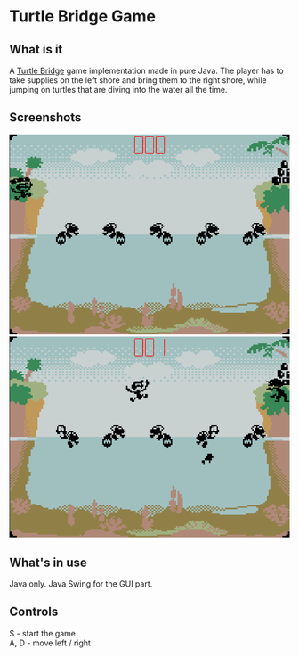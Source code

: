 # Turtle Bridge Game
## What is it
A [Turtle Bridge](https://youtu.be/UuVS3wOomGE) game implementation made in pure Java. The player has to take supplies on the left shore and bring them to the right shore, while jumping on turtles that are diving into the water all the time.

## Screenshots
![Screenshot 1](assets\readme_assets\screenshot1.png)
![Screenshot 2](assets\readme_assets\screenshot2.png)

## What's in use
Java only. Java Swing for the GUI part.

## Controls
S - start the game <br>
A, D - move left / right
